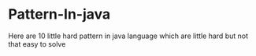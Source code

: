 # Pattern-In-java
Here are 10 little hard pattern in java language which are little hard but not that easy to solve
